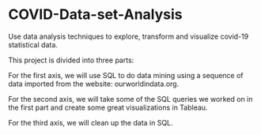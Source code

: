 # COVID-Data-set-Analysis
Use data analysis techniques to explore, transform and visualize covid-19 statistical data.

This project is divided into three parts:

For the first axis, we will use SQL to do data mining using a sequence of data imported from the website: ourworldindata.org.

For the second axis, we will take some of the SQL queries we worked on in the first part and create some great visualizations in Tableau.

For the third axis, we will clean up the data in SQL. 
